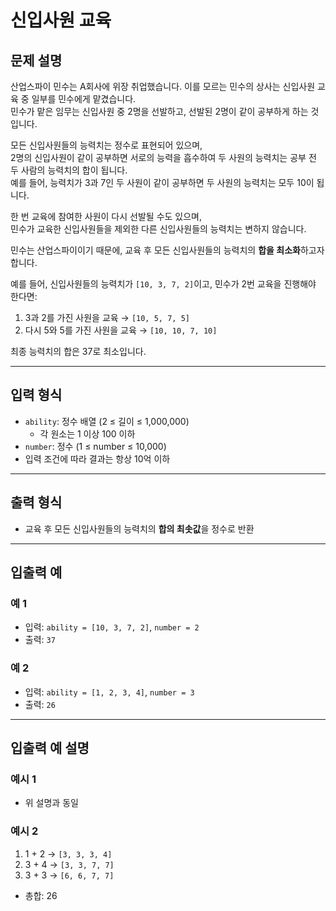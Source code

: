 # 신입사원 교육

## 문제 설명

산업스파이 민수는 A회사에 위장 취업했습니다. 이를 모르는 민수의 상사는 신입사원 교육 중 일부를 민수에게 맡겼습니다.  
민수가 맡은 임무는 신입사원 중 2명을 선발하고, 선발된 2명이 같이 공부하게 하는 것입니다.

모든 신입사원들의 능력치는 정수로 표현되어 있으며,  
2명의 신입사원이 같이 공부하면 서로의 능력을 흡수하여 두 사원의 능력치는 공부 전 두 사람의 능력치의 합이 됩니다.  
예를 들어, 능력치가 3과 7인 두 사원이 같이 공부하면 두 사원의 능력치는 모두 10이 됩니다.

한 번 교육에 참여한 사원이 다시 선발될 수도 있으며,  
민수가 교육한 신입사원들을 제외한 다른 신입사원들의 능력치는 변하지 않습니다.

민수는 산업스파이이기 때문에, 교육 후 모든 신입사원들의 능력치의 **합을 최소화**하고자 합니다.

예를 들어, 신입사원들의 능력치가 `[10, 3, 7, 2]`이고, 민수가 2번 교육을 진행해야 한다면:

1. 3과 2를 가진 사원을 교육 → `[10, 5, 7, 5]`
2. 다시 5와 5를 가진 사원을 교육 → `[10, 10, 7, 10]`

최종 능력치의 합은 37로 최소입니다.

---

## 입력 형식

- `ability`: 정수 배열 (2 ≤ 길이 ≤ 1,000,000)
  - 각 원소는 1 이상 100 이하
- `number`: 정수 (1 ≤ number ≤ 10,000)
- 입력 조건에 따라 결과는 항상 10억 이하

---

## 출력 형식

- 교육 후 모든 신입사원들의 능력치의 **합의 최솟값**을 정수로 반환

---

## 입출력 예

### 예 1
- 입력: `ability = [10, 3, 7, 2]`, `number = 2`
- 출력: `37`

### 예 2
- 입력: `ability = [1, 2, 3, 4]`, `number = 3`
- 출력: `26`

---

## 입출력 예 설명

### 예시 1
- 위 설명과 동일

### 예시 2
1. 1 + 2 → `[3, 3, 3, 4]`
2. 3 + 4 → `[3, 3, 7, 7]`
3. 3 + 3 → `[6, 6, 7, 7]`
- 총합: 26
